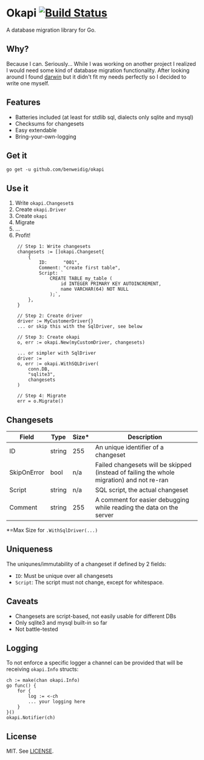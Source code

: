 # Okapi [![Build Status](https://travis-ci.org/benweidig/okapi.svg?branch=master)](https://travis-ci.org/benweidig/okapi)

A database migration library for Go.

## Why?

Because I can. Seriously... While I was working on another project I realized I would need some kind of database migration functionality.
After looking around I found [darwin](https://github.com/GuiaBolso/darwin) but it didn't fit my needs perfectly so I decided to write one
myself.

## Features

- Batteries included (at least for stdlib sql, dialects only sqlite and mysql)
- Checksums for changesets
- Easy extendable
- Bring-your-own-logging

## Get it

```
go get -u github.com/benweidig/okapi
```

## Use it

1. Write `okapi.Changeset`s
2. Create `okapi.Driver`
3. Create `okapi`
3. Migrate
4. ...
5. Profit!

```
    // Step 1: Write changesets
    changesets := []okapi.Changeset{
        {
            ID:      "001",
            Comment: "create first table",
            Script: `
                CREATE TABLE my_table (
                    id INTEGER PRIMARY KEY AUTOINCREMENT,
                    name VARCHAR(64) NOT NULL
                );`,
        },
    }

    // Step 2: Create driver
    driver := MyCustomerDriver{}
    ... or skip this with the SqlDriver, see below
    
    // Step 3: Create okapi
    o, err := okapi.New(myCustomDriver, changesets)

    ... or simpler with SqlDriver
    driver := 
	o, err := okapi.WithSQLDriver(
		conn.DB,
		"sqlite3",
        changesets
    )

    // Step 4: Migrate
    err = o.Migrate()
```

## Changesets

| Field       | Type   | Size* | Description                                                                               |
| ----------- | ------ | ----- | ----------------------------------------------------------------------------------------- |
| ID          | string | 255   | An unique identifier of a changeset                                                       |
| SkipOnError | bool   | n/a   | Failed changesets will be skipped (instead of failing the whole migration) and not re-ran |
| Script      | string | n/a   | SQL script, the actual changeset                                                          |
| Comment     | string | 255   | A comment for easier debugging while reading the data on the server                       |

*=Max Size for `.WithSqlDriver(...)`

## Uniqueness

The uniqunes/immutability of a changeset if defined by 2 fields:
- `ID`: Must be unique over all changesets
- `Script`: The script must not change, except for whitespace.

## Caveats

- Changesets are script-based, not easily usable for different DBs
- Only sqlite3 and mysql built-in so far
- Not battle-tested 


## Logging

To not enforce a specific logger a channel can be provided that will be receiving `okapi.Info` structs:

```
ch := make(chan okapi.Info)
go func() {
    for {
        log := <-ch
        ... your logging here
    }
}()
okapi.Notifier(ch)
```


## License

MIT. See [LICENSE](LICENSE).
